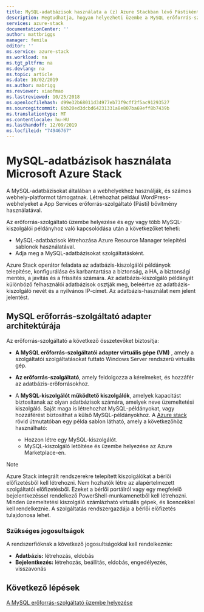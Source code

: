 ```yaml
---
title: MySQL-adatbázisok használata a (z) Azure Stackban lévő Pástiként | Microsoft Docs
description: Megtudhatja, hogyan helyezheti üzembe a MySQL erőforrás-szolgáltatót, és hogyan biztosíthat szolgáltatásként MySQL-adatbázisokat Azure Stack.
services: azure-stack
documentationCenter: ''
author: mattbriggs
manager: femila
editor: ''
ms.service: azure-stack
ms.workload: na
ms.tgt_pltfrm: na
ms.devlang: na
ms.topic: article
ms.date: 10/02/2019
ms.author: mabrigg
ms.reviewer: xiaofmao
ms.lastreviewed: 10/25/2018
ms.openlocfilehash: d99e32b68011d34977eb73f9cff2f5ac91293527
ms.sourcegitcommit: 6bb20ed3dcbd64231331a8e807ba69eff8b7439b
ms.translationtype: MT
ms.contentlocale: hu-HU
ms.lasthandoff: 12/09/2019
ms.locfileid: "74946767"
---
```

# <a name="use-mysql-databases-on-microsoft-azure-stack"></a>MySQL-adatbázisok használata Microsoft Azure Stack

A MySQL-adatbázisokat általában a webhelyekhez használják, és számos webhely-platformot támogatnak. Létrehozhat például WordPress-webhelyeket a App Services erőforrás-szolgáltató (Pásti) bővítmény használatával.

Az erőforrás-szolgáltató üzembe helyezése és egy vagy több MySQL-kiszolgálói példányhoz való kapcsolódása után a következőket teheti:

* MySQL-adatbázisok létrehozása Azure Resource Manager telepítési sablonok használatával.
* Adja meg a MySQL-adatbázisokat szolgáltatásként.  

Azure Stack operátor feladata az adatbázis-kiszolgálói példányok telepítése, konfigurálása és karbantartása a biztonság, a HA, a biztonsági mentés, a javítás és a frissítés számára. Az adatbázis-kiszolgáló példányát különböző felhasználói adatbázisok osztják meg, beleértve az adatbázis-kiszolgáló nevét és a nyilvános IP-címet. Az adatbázis-használat nem jelent jelentést.

## <a name="mysql-resource-provider-adapter-architecture"></a>MySQL erőforrás-szolgáltató adapter architektúrája

Az erőforrás-szolgáltató a következő összetevőket biztosítja:

* **A MySQL erőforrás-szolgáltatói adapter virtuális gépe (VM)** , amely a szolgáltatói szolgáltatásokat futtató Windows Server rendszerű virtuális gép.
* **Az erőforrás-szolgáltató**, amely feldolgozza a kérelmeket, és hozzáfér az adatbázis-erőforrásokhoz.
* A **MySQL-kiszolgálót működtető kiszolgálók**, amelyek kapacitást biztosítanak az olyan adatbázisok számára, amelyek neve üzemeltetési kiszolgáló. Saját maga is létrehozhat MySQL-példányokat, vagy hozzáférést biztosíthat a külső MySQL-példányokhoz. A [Azure stack](https://github.com/Azure/AzureStack-QuickStart-Templates/tree/master/mysql-standalone-server-windows) rövid útmutatóban egy példa sablon látható, amely a következőhöz használható:

  * Hozzon létre egy MySQL-kiszolgálót.
  * MySQL-kiszolgáló letöltése és üzembe helyezése az Azure Marketplace-en.

> [!NOTE]
> Azure Stack integrált rendszerekre telepített kiszolgálókat a bérlői előfizetésből kell létrehozni. Nem hozhatók létre az alapértelmezett szolgáltatói előfizetésből. Ezeket a bérlői portálról vagy egy megfelelő bejelentkezéssel rendelkező PowerShell-munkamenetből kell létrehozni. Minden üzemeltetési kiszolgáló számlázható virtuális gépek, és licencekkel kell rendelkeznie. A szolgáltatás rendszergazdája a bérlői előfizetés tulajdonosa lehet.

### <a name="required-privileges"></a>Szükséges jogosultságok

A rendszerfióknak a következő jogosultságokkal kell rendelkeznie:

* **Adatbázis:** létrehozás, eldobás
* **Bejelentkezés:** létrehozás, beállítás, eldobás, engedélyezés, visszavonás  

## <a name="next-steps"></a>Következő lépések

[A MySQL erőforrás-szolgáltató üzembe helyezése](azure-stack-mysql-resource-provider-deploy.md)

